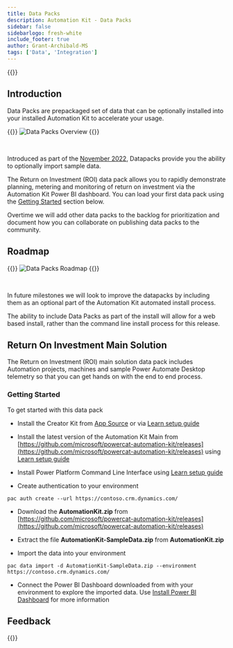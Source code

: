 ```yaml
---
title: Data Packs
description: Automation Kit - Data Packs
sidebar: false
sidebarlogo: fresh-white
include_footer: true
author: Grant-Archibald-MS
tags: ['Data', 'Integration']
---
```


{{<toc>}}

## Introduction

Data Packs are prepackaged set of data that can be optionally installed into your installed Automation Kit to accelerate your usage.

{{<border>}}
![Data Packs Overview](https://powercat-automation-kit.azureedge.net/releases/november-2022/DataPacks.svg)
{{</border>}}

<br/>

Introduced as part of the [November 2022](/releases/november-2022), Datapacks provide you the ability to optionally import sample data.

The Return on Investment (ROI) data pack allows you to rapidly demonstrate planning, metering and monitoring of return on investment via the Automation Kit Power BI dashboard. You can load your first data pack using the [Getting Started](#getting-started) section below.

Overtime we will add other data packs to the backlog for prioritization and document how you can collaborate on publishing data packs to the community.

## Roadmap

{{<border>}}
![Data Packs Roadmap](https://powercat-automation-kit.azureedge.net/releases/november-2022/DataPacks-WhatsNext.svg?v=1)
{{</border>}}

<br/>

In future milestones we will look to improve the datapacks by including them as an optional part of the Automation Kit automated install process.

The ability to include Data Packs as part of the install will allow for a web based install, rather than the command line install process for this release.

## Return On Investment Main Solution

The Return on Investment (ROI) main solution data pack includes Automation projects, machines and sample Power Automate Desktop telemetry so that you can get hands on with the end to end process.

### Getting Started

To get started with this data pack

- Install the Creator Kit from [App Source](https://appsource.microsoft.com/product/dynamics-365/microsoftpowercatarch.creatorkit1) or via [Learn setup guide](https://learn.microsoft.com/power-platform/guidance/creator-kit/setup)

- Install the latest version of the Automation Kit Main from [https://github.com/microsoft/powercat-automation-kit/releases](https://github.com/microsoft/powercat-automation-kit/releases) using [Learn setup guide](https://learn.microsoft.com/power-automate/guidance/automation-kit/setup/main)

- Install Power Platform Command Line Interface using [Learn setup guide](https://learn.microsoft.com/power-platform/developer/cli/introduction)

- Create authentication to your environment

```pwsh
pac auth create --url https://contoso.crm.dynamics.com/
```

- Download the **AutomationKit.zip** from [https://github.com/microsoft/powercat-automation-kit/releases](https://github.com/microsoft/powercat-automation-kit/releases)

- Extract the file **AutomationKit-SampleData.zip** from **AutomationKit.zip**

- Import the data into your environment

```pwsh
pac data import -d AutomationKit-SampleData.zip --environment https://contoso.crm.dynamics.com/ 
```

- Connect the Power BI Dashboard downloaded from with your environment to explore the imported data. Use [Install Power BI Dashboard](/get-started/install-powerbi-dashboard) for more information

## Feedback

{{<questions name="/content/en-us/features/datapacks.json" completed="Thank you for providing feedback" showNavigationButtons=false />}}